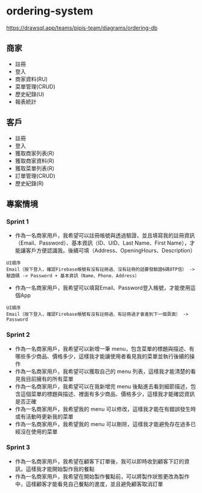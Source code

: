 # ordering-system

https://drawsql.app/teams/pipis-team/diagrams/ordering-db

## 商家

- 註冊
- 登入
- 商家資料(RU)
- 菜單管理(CRUD)
- 歷史紀錄(U)
- 報表統計

## 客戶

- 註冊
- 登入
- 獲取商家列表(R)
- 獲取商家資料(R)
- 獲取菜單列表(R)
- 訂單管理(CRUD)
- 歷史紀錄(R)

## 專案情境

<!-- - As a [type of user], I want [an action] so that [a benefit/a value] -->
<!-- - 作為一名註冊用戶，我希望可以重設我的密碼，這樣當我忘記密碼時可以重新訪問我的賬戶。 -->

### Sprint 1
<!-- 兩隻APP的Firebase不該共用 -->
<!-- 避免Firebase Auth帳號亂掉 -->

<!-- 在firebase創帳號 -->
<!-- 拿firebase uid在DB創帳號 -->

<!-- 1. 沒有帳號，使用者可註冊 -->
<!-- 2. db 有帳號，使用者已存在 -->
<!-- 3. firebase 有但 db 沒有帳號
<!-- (1) 刪除+重創firebase再註冊 -->
<!-- (2) 無法刪除的話報錯 -->
<!-- 3.(2) 可在使用者創帳號的時候，如果firebase成功，但db失敗時，立刻將firebase刪除，減少該錯誤發生機率-->


- 作為一名商家用戶，我希望可以註冊帳號與透過驗證，並且填寫我的註冊資訊（Email、Password）、基本資訊（ID、UID、Last Name、First Name），才能讓客戶方便認識我。後續可填（Address、OpeningHours、Description）
<!-- - 作為一名顧客用戶，我希望可以註冊帳號與透過驗證，並且填寫我的註冊資訊（Email、Password）、基本資訊（ID、UID Code、Name），才能進行點餐。 -->
```
UI順序
Email（按下登入，確認Firebase帳號有沒有註冊過、沒有註冊的話要發驗證6碼OTP信） -> 驗證碼 -> Password + 基本資訊（Name、Phone、Address）
```
- 作為一名商家用戶，我希望可以填寫Email、Password登入帳號，才能使用這個App
```
UI順序
Email（按下登入，確認Firebase帳號有沒有註冊過、有註冊過才會進到下一個頁面） -> Password
```

### Sprint 2
- 作為一名商家用戶，我希望可以新增一筆 menu，包含菜單的標題與描述、有哪些多少商品、價格多少，這樣我才能讓使用者看見我的菜單並執行後續的操作
- 作為一名商家用戶，我希望可以獲取自己的 menu 列表，這樣我才能清楚的看見我目前擁有的所有菜單
- 作為一名商家用戶，我希望可以在我新增完 menu 後點進去看到細節描述，包含這個菜單的標題與描述、裡面有多少商品、價格多少，這樣我才能確認資訊是否正確
- 作為一名商家用戶，我希望我的 menu 可以修改，這樣我才能在有錯誤發生時或有活動時更新我的菜單
- 作為一名商家用戶，我希望我的 menu 可以刪除，這樣我才能避免存在過多已經沒在使用的菜單
<!-- - 作為一名顧客用戶，我希望我可以看見所有的店家列表，好讓我挑選我要的餐廳
- 作為一名顧客用戶，我希望我可以看見指定的店家資訊，好讓我挑選我要的餐點 -->

### Sprint 3

<!-- - 作為一名顧客用戶，我希望我可以對喜歡的餐點進行點餐，這樣商家才能收到我的訂購資訊
- 作為一名顧客用戶，我希望我可以刪除我的訂單，這樣在我誤觸送單的時候才可以挽回 -->
- 作為一名商家用戶，我希望在顧客下訂單後，我可以即時收到顧客下訂的資訊，這樣我才能開始製作我的餐點
- 作為一名商家用戶，我希望在開始製作餐點前，可以將製作狀態更改為製作中，這樣顧客才能看見自己餐點的進度，並且避免顧客取消訂單
